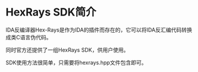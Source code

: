 # HexRays SDK简介
IDA反编译器Hex-Rays是作为IDA的插件而存在的，它可以将IDA反汇编代码转换成类C语言伪代码。

同时官方还提供了一组HexRays SDK，供用户使用。



SDK使用方法很简单，只需要将hexrays.hpp文件包含即可。